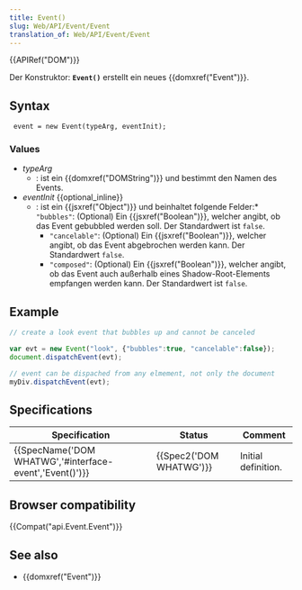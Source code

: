```yaml
---
title: Event()
slug: Web/API/Event/Event
translation_of: Web/API/Event/Event
---
```

{{APIRef("DOM")}}

Der Konstruktor: **`Event()`** erstellt ein neues {{domxref("Event")}}.

## Syntax

     event = new Event(typeArg, eventInit);

### Values

- _typeArg_
  - : ist ein {{domxref("DOMString")}} und bestimmt den Namen des Events.
- _eventInit_ {{optional_inline}}
  - : ist ein {{jsxref("Object")}} und beinhaltet folgende Felder:\* `"bubbles"`: (Optional) Ein {{jsxref("Boolean")}}, welcher angibt, ob das Event gebubbled werden soll. Der Standardwert ist `false`.
    - `"cancelable"`: (Optional) Ein {{jsxref("Boolean")}}, welcher angibt, ob das Event abgebrochen werden kann. Der Standardwert `false`.
    - `"composed"`: (Optional) Ein {{jsxref("Boolean")}}, welcher angibt, ob das Event auch außerhalb eines Shadow-Root-Elements empfangen werden kann. Der Standardwert ist `false`.

## Example

```js
// create a look event that bubbles up and cannot be canceled

var evt = new Event("look", {"bubbles":true, "cancelable":false});
document.dispatchEvent(evt);

// event can be dispached from any elmement, not only the document
myDiv.dispatchEvent(evt);
```

## Specifications

| Specification                                                            | Status                           | Comment             |
| ------------------------------------------------------------------------ | -------------------------------- | ------------------- |
| {{SpecName('DOM WHATWG','#interface-event','Event()')}} | {{Spec2('DOM WHATWG')}} | Initial definition. |

## Browser compatibility

{{Compat("api.Event.Event")}}

## See also

- {{domxref("Event")}}
